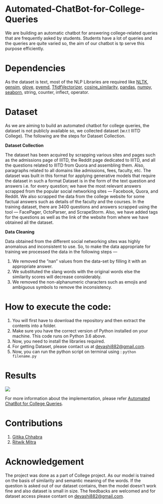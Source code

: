 # Automated-ChatBot-for-College-Queries
We are building an automatic chatbot for answering college-related queries that are frequently asked by students. Students have a lot of queries and the queries are quite varied so, the aim of our chatbot is tp serve this purpose efficiently. 

# Dependencies 
As the dataset is text, most of the NLP Libraries are required like [NLTK](https://pypi.org/project/nltk/), [gensim](https://pypi.org/project/gensim/), [glove](https://pypi.org/project/glove/), [pyemd](https://pypi.org/project/pyemd/), [TfidfVectorizer](https://scikit-learn.org/stable/modules/generated/sklearn.feature_extraction.text.TfidfVectorizer.html), [cosine_similarity](https://pypi.org/project/strsim/), [pandas](https://pypi.org/project/pandas/), [numpy](https://pypi.org/project/numpy/), [seaborn](https://pypi.org/project/seaborn/), string, counter, inflect, operator.

# Dataset

As we are aiming to build an automated chatbot for college queries, the dataset is not publicly available so, we collected dataset (w.r.t IIITD College). The following are the steps for Dataset Collection.


**Dataset Collection**

The dataset has been acquired by scrapping various sites and pages such as the admissions page of IIITD, the Reddit page dedicated to IIITD, and all the questions related to IIITD from Quora and assembling them. Also, paragraphs related to all domains like admissions, fees, faculty, etc. The dataset was built in this format for applying generative models that require the dataset in such a format Dataset is in the form of the text question and answers i.e. for every question; we have the most relevant answers scrapped from the popular social networking sites — Facebook, Quora, and Reddit. We also scrapped the data from the college website for some factual answers such as details of the faculty and the courses. In the training dataset, there are 3400 questions and answers scrapped using the tool — FacePager, OctoParser, and ScrapeStorm. Also, we have added tags for the questions as well as the link of the website from where we have obtained all the dataset.

**Data Cleaning**

Data obtained from the different social networking sites was highly anomalous and inconsistent to use. So, to make the data appropriate for training we processed the data in the following steps —
1. We removed the ”nan” values from the data-set by filling it with an appropriate answer.
2. We substituted the slang words with the original words else the similarity scores will decrease considerably.
3. We removed the non-alphanumeric characters such as emojis and ambiguous symbols to remove the inconsistency.

# How to execute the code:

1. You will first have to download the repository and then extract the contents into a folder.
2. Make sure you have the correct version of Python installed on your machine. This code runs on Python 3.6 above.
3. Now, you need to install the libraries required.
4. For getting Dataset, please contact us at devashi882@gmail.com.
5. Now, you can run the python script on terminal using :
`python filename.py`

# Results

[![](http://img.youtube.com/vi/3UbeZPRI3C8/0.jpg)](http://www.youtube.com/watch?v=3UbeZPRI3C8 "Automated ChatBot for College Queries")

For more information about the implementation, please refer [Automated ChatBot for College Queries](https://medium.com/@Devashi_Choudhary/automated-chatbot-for-college-queries-19b03d72e3c8).

# Contributions

1. [Gitika Chhabra](https://github.com/ChhabraGitika)
2. [Ritwik Mitra]()

# Acknowledgement

The project was done as a part of College project. As our model is trained on the basis of similarity and semantic meaning of the words. If the question is asked out of our dataset contains, then the model doesn't work fine and also dataset is small in size. The feedbacks are welcomed and for dataset access please contant on  devashi882@gmail.com.
